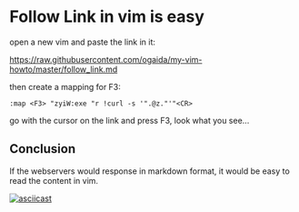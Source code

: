 # Follow Link in vim is easy

open a new vim and paste the link in it:

https://raw.githubusercontent.com/ogaida/my-vim-howto/master/follow_link.md

then create a mapping for F3:

```
:map <F3> "zyiW:exe "r !curl -s '".@z."'"<CR>
```

go with the cursor on the link and press F3, look what you see...

## Conclusion

If the webservers would response in markdown format, it would be easy to read the content in vim.

[![asciicast](https://asciinema.org/a/QjI8kDLQobmwBNjq5ACEpQ3fD.svg)](https://asciinema.org/a/QjI8kDLQobmwBNjq5ACEpQ3fD)
